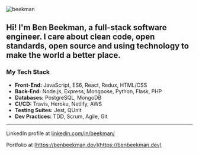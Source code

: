 <p><img align="center" src="https://github-readme-stats.vercel.app/api?username=beekman&hide=stars,issues&show_icons=true&include_all_commits=true&theme=vision-friendly-dark)" alt="beekman" /></p>

## Hi! I'm Ben Beekman, a full-stack software engineer. I care about clean code, open standards, open source and using technology to make the world a better place.

### My Tech Stack
* **Front-End:** JavaScript, ES6, React, Redux, HTML/CSS
* **Back-End:** Node.js, Express, Mongoose, Python, Flask, PHP
* **Databases:** PostgreSQL, MongoDB
* **CI/CD:** Travis, Heroku, Netlify, AWS 
* **Testing Suites:** Jest, QUnit
* **Dev Practices:** TDD, Scrum, Agile, Git
****

LinkedIn profile at <a href="https://linkedin.com/in/linkedin.com/in/beekman/" target="blank">linkedin.com/in/beekman/</a>

Portfolio at [https://benbeekman.dev](https://benbeekman.dev)
